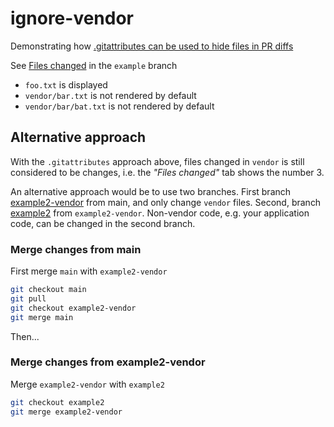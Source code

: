 # ignore-vendor

Demonstrating how [.gitattributes can be used to hide files in PR diffs](https://docs.github.com/en/repositories/working-with-files/managing-files/customizing-how-changed-files-appear-on-github)

See [Files changed](https://github.com/mozey/ignore-vendor/pull/1/files) in the `example` branch
- `foo.txt` is displayed
- `vendor/bar.txt` is not rendered by default
- `vendor/bar/bat.txt` is not rendered by default


## Alternative approach

With the `.gitattributes` approach above, files changed in `vendor` is still considered to be changes, i.e. the *"Files changed"* tab shows the number 3.

An alternative approach would be to use two branches. First branch [example2-vendor]() from main, and only change `vendor` files. Second, branch [example2]() from `example2-vendor`. Non-vendor code, e.g. your application code, can be changed in the second branch.

### Merge changes from main

First merge `main` with `example2-vendor`
```sh
git checkout main
git pull
git checkout example2-vendor
git merge main
```

Then...

### Merge changes from example2-vendor

Merge `example2-vendor` with `example2`
```sh
git checkout example2
git merge example2-vendor
```





